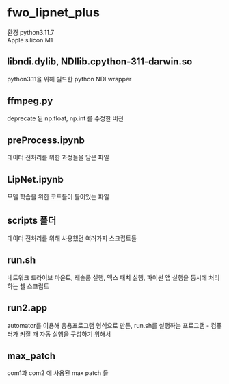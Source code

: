 # fwo_lipnet_plus

환경 
python3.11.7  
Apple silicon M1   


## libndi.dylib, NDIlib.cpython-311-darwin.so
python3.11을 위해 빌드한 python NDI wrapper

## ffmpeg.py
deprecate 된 np.float, np.int 를 수정한 버전

## preProcess.ipynb
데이터 전처리를 위한 과정들을 담은 파일

## LipNet.ipynb
모델 학습을 위한 코드들이 들어있는 파일

## scripts 폴더
데이터 전처리를 위해 사용했던 여러가지 스크립트들

## run.sh
네트워크 드라이브 마운트, 레솔룸 실행, 맥스 패치 실행, 파이썬 앱 실행을 동시에 처리하는 쉘 스크립트

## run2.app
automator를 이용해 응용프로그램 형식으로 만든, run.sh를 실행하는 프로그램 - 컴퓨터가 켜질 때 자동 실행을 구성하기 위해서

## max_patch
com1과 com2 에 사용된 max patch 들